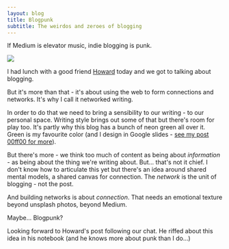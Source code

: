 ```yaml
---
layout: blog
title: Blogpunk
subtitle: The weirdos and zeroes of blogging
---
```


If Medium is elevator music, indie blogging is punk.

![](/images/blogpunk.jpg)

I had lunch with a good friend [Howard](https://www.howardgray.net/) today and we got to talking about blogging.

But it's more than that - it's about using the web to form connections and networks. It's why I call it networked writing.

In order to do that we need to bring a sensibility to our writing - to our personal space. Writing style brings out some of that but there's room for play too. It's partly why this blog has a bunch of neon green all over it. Green is my favourite color (and I design in Google slides - [see my post 00ff00 for more](https://tomcritchlow.com/2017/09/22/00ff00/)).

But there's more - we think too much of content as being about *information* - as being about the thing we're writing about. But... that's not it chief. I don't know how to articulate this yet but there's an idea around shared mental models, a shared canvas for connection. The *network* is the unit of blogging - not the post.

And building networks is about *connection*. That needs an emotional texture beyond unsplash photos, beyond Medium.

Maybe... Blogpunk?

Looking forward to Howard's post following our chat. He riffed about this idea in his notebook (and he knows more about punk than I do...)
